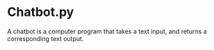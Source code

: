 # Chatbot.py
A chatbot is a computer program that takes a text input, and returns a corresponding text output.
